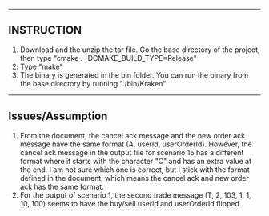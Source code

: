 ------------------------------
INSTRUCTION
------------------------------

1) Download and the unzip the tar file. Go the base directory of the project, then type "cmake . -DCMAKE_BUILD_TYPE=Release"
2) Type "make"
3) The binary is generated in the bin folder. You can run the binary from the base directory by running "./bin/Kraken"

------------------------------
Issues/Assumption
------------------------------

1) From the document, the cancel ack message and the new order ack message have the same format (A, userId, userOrderId). However, the cancel ack message in the output file for scenario 15 has a different format where it starts with the character "C" and has an extra value at the end. I am not sure which one is correct, but I stick with the format defined in the document, which means the cancel ack and new order ack has the same format.
2) For the output of scenario 1, the second trade message (T, 2, 103, 1, 1, 10, 100) seems to have the buy/sell userid and userOrderId flipped
